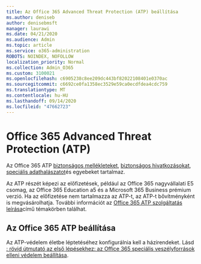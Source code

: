 ```yaml
---
title: Az Office 365 Advanced Threat Protection (ATP) beállítása
ms.author: deniseb
author: denisebmsft
manager: laurawi
ms.date: 04/21/2020
ms.audience: Admin
ms.topic: article
ms.service: o365-administration
ROBOTS: NOINDEX, NOFOLLOW
localization_priority: Normal
ms.collection: Admin_O365
ms.custom: 3100021
ms.openlocfilehash: c6905238c8ee209dc443bf82022108401e0370ac
ms.sourcegitcommit: c6692ce0fa1358ec3529e59ca0ecdfdea4cdc759
ms.translationtype: MT
ms.contentlocale: hu-HU
ms.lasthandoff: 09/14/2020
ms.locfileid: "47662723"
---
```

# <a name="office-365-advanced-threat-protection-atp"></a>Office 365 Advanced Threat Protection (ATP)

Az Office 365 ATP [biztonságos mellékleteket](https://docs.microsoft.com/microsoft-365/security/office-365-security/atp-safe-attachments), [biztonságos hivatkozásokat](https://docs.microsoft.com/microsoft-365/security/office-365-security/atp-safe-links), [speciális adathalászatot](https://docs.microsoft.com/microsoft-365/security/office-365-security/atp-anti-phishing)és egyebeket tartalmaz. 

Az ATP részét képezi az előfizetések, például az Office 365 nagyvállalati E5 csomag, az Office 365 Education a5 és a Microsoft 365 Business prémium verzió. Ha az előfizetése nem tartalmazza az ATP-t, az ATP-t bővítményként is megvásárolhatja. További információt az [Office 365 ATP szolgáltatás leírása](https://docs.microsoft.com/office365/servicedescriptions/office-365-advanced-threat-protection-service-description)című témakörben találhat.

## <a name="set-up-office-365-atp"></a>Az Office 365 ATP beállítása

Az ATP-védelem életbe léptetéséhez konfigurálnia kell a házirendeket. Lásd [: rövid útmutató az első lépésekhez: az Office 365 speciális veszélyforrások elleni védelem beállítása](https://docs.microsoft.com/office365/securitycompliance/checklist-atp-setup).

